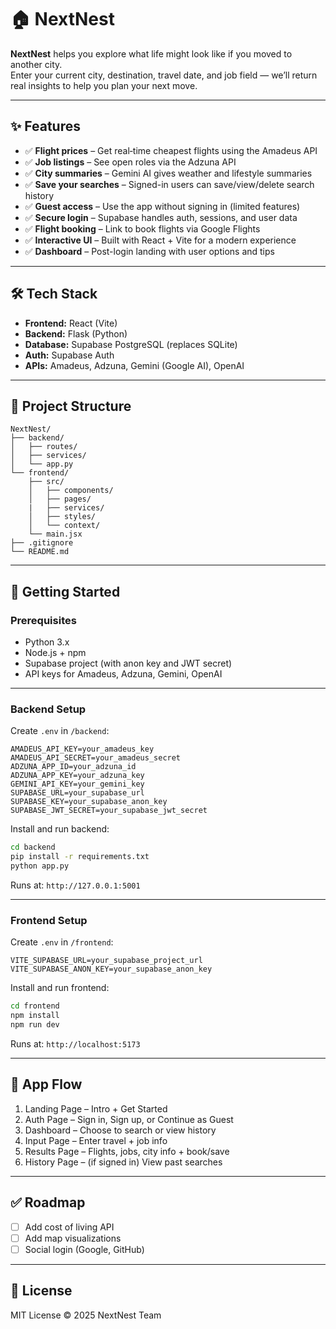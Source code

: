 # 🏠 NextNest

**NextNest** helps you explore what life might look like if you moved to another city.  
Enter your current city, destination, travel date, and job field — we’ll return real insights to help you plan your next move.

---

## ✨ Features

- ✅ **Flight prices** – Get real‑time cheapest flights using the Amadeus API
- ✅ **Job listings** – See open roles via the Adzuna API
- ✅ **City summaries** – Gemini AI gives weather and lifestyle summaries
- ✅ **Save your searches** – Signed-in users can save/view/delete search history
- ✅ **Guest access** – Use the app without signing in (limited features)
- ✅ **Secure login** – Supabase handles auth, sessions, and user data
- ✅ **Flight booking** – Link to book flights via Google Flights
- ✅ **Interactive UI** – Built with React + Vite for a modern experience
- ✅ **Dashboard** – Post-login landing with user options and tips

---

## 🛠️ Tech Stack

- **Frontend:** React (Vite)
- **Backend:** Flask (Python)
- **Database:** Supabase PostgreSQL (replaces SQLite)
- **Auth:** Supabase Auth
- **APIs:** Amadeus, Adzuna, Gemini (Google AI), OpenAI

---

## 📂 Project Structure

```text
NextNest/
├── backend/
│   ├── routes/
│   ├── services/
│   └── app.py
└── frontend/
    ├── src/
    │   ├── components/
    │   ├── pages/
    |   ├── services/
    │   ├── styles/
    │   └── context/
    └── main.jsx
├── .gitignore
└── README.md
```

---

## 🚀 Getting Started

### Prerequisites

- Python 3.x
- Node.js + npm
- Supabase project (with anon key and JWT secret)
- API keys for Amadeus, Adzuna, Gemini, OpenAI

---

### Backend Setup

Create `.env` in `/backend`:

```
AMADEUS_API_KEY=your_amadeus_key
AMADEUS_API_SECRET=your_amadeus_secret
ADZUNA_APP_ID=your_adzuna_id
ADZUNA_APP_KEY=your_adzuna_key
GEMINI_API_KEY=your_gemini_key
SUPABASE_URL=your_supabase_url
SUPABASE_KEY=your_supabase_anon_key
SUPABASE_JWT_SECRET=your_supabase_jwt_secret
```

Install and run backend:

```bash
cd backend
pip install -r requirements.txt
python app.py
```

Runs at: `http://127.0.0.1:5001`

---

### Frontend Setup

Create `.env` in `/frontend`:

```
VITE_SUPABASE_URL=your_supabase_project_url
VITE_SUPABASE_ANON_KEY=your_supabase_anon_key
```

Install and run frontend:

```bash
cd frontend
npm install
npm run dev
```

Runs at: `http://localhost:5173`

---

## 📌 App Flow

1. Landing Page – Intro + Get Started
2. Auth Page – Sign in, Sign up, or Continue as Guest
3. Dashboard – Choose to search or view history
4. Input Page – Enter travel + job info
5. Results Page – Flights, jobs, city info + book/save
6. History Page – (if signed in) View past searches

---

## ✅ Roadmap

- [ ] Add cost of living API
- [ ] Add map visualizations
- [ ] Social login (Google, GitHub)

---

## 📜 License

MIT License © 2025 NextNest Team
